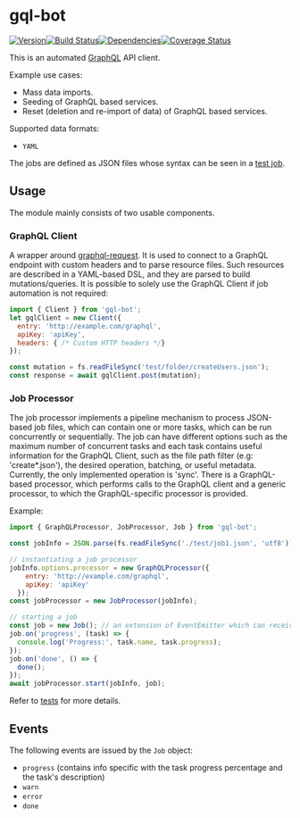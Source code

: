 # gql-bot

[![Version][version]](https://www.npmjs.com/package/@restorecommerce/gql-bot)[![Build Status][build]](https://travis-ci.org/restorecommerce/gql-bot?branch=master)[![Dependencies][depend]](https://david-dm.org/restorecommerce/gql-bot)[![Coverage Status][cover]](https://coveralls.io/github/restorecommerce/gql-bot?branch=master)

[version]: http://img.shields.io/npm/v/@restorecommerce/gql-bot.svg?style=flat-square
[build]: http://img.shields.io/travis/restorecommerce/gql-bot/master.svg?style=flat-square
[depend]: https://img.shields.io/david/restorecommerce/gql-bot.svg?style=flat-square
[cover]: http://img.shields.io/coveralls/restorecommerce/gql-bot/master.svg?style=flat-square

This is an automated [GraphQL](http://graphql.org/) API client.

Example use cases:

- Mass data imports.
- Seeding of GraphQL based services.
- Reset (deletion and re-import of data) of GraphQL based services.

Supported data formats:

- `YAML`

The jobs are defined as JSON files whose syntax can be seen in a [test job](test/job3.json).

## Usage

The module mainly consists of two usable components.

### GraphQL Client

A wrapper around [graphql-request](https://github.com/graphcool/graphql-request).
It is used to connect to a GraphQL endpoint with custom headers and to parse
resource files. Such resources are described in a YAML-based DSL, and they are
parsed to build mutations/queries.
It is possible to solely use the GraphQL Client if job automation is not required:

```js
import { Client } from 'gql-bot';
let gqlClient = new Client({
  entry: 'http://example.com/graphql',
  apiKey: 'apiKey',
  headers: { /* Custom HTTP headers */}
});

const mutation = fs.readFileSync('test/folder/createUsers.json');
const response = await gqlClient.post(mutation);
```

### Job Processor

The job processor implements a pipeline mechanism to process JSON-based job
files, which can contain one or more tasks, which can be run concurrently or
sequentially. The job can have different options such as the maximum number of
concurrent tasks and each task contains useful information for the GraphQL Client,
such as the file path filter (e.g: 'create*.json'),
the desired operation, batching, or useful metadata.
Currently, the only implemented operation is 'sync'.
There is a GraphQL-based processor, which performs calls to the GraphQL client 
and a generic processor, to which the GraphQL-specific processor is provided.

Example:

```js
import { GraphQLProcessor, JobProcessor, Job } from 'gql-bot';

const jobInfo = JSON.parse(fs.readFileSync('./test/job1.json', 'utf8'));

// instantiating a job processor
jobInfo.options.processor = new GraphQLProcessor({
    entry: 'http://example.com/graphql',
    apiKey: 'apiKey'
  });
const jobProcessor = new JobProcessor(jobInfo);

// starting a job
const job = new Job(); // an extension of EventEmitter which can receive job-related options
job.on('progress', (task) => {
  console.log('Progress:', task.name, task.progress);
});
job.on('done', () => {
  done();
});
await jobProcessor.start(jobInfo, job);
```

Refer to [tests](test/) for more details.

## Events

The following events are issued by the `Job` object:

- `progress` (contains info specific with the task progress percentage and the task's description)
- `warn`
- `error`
- `done`
